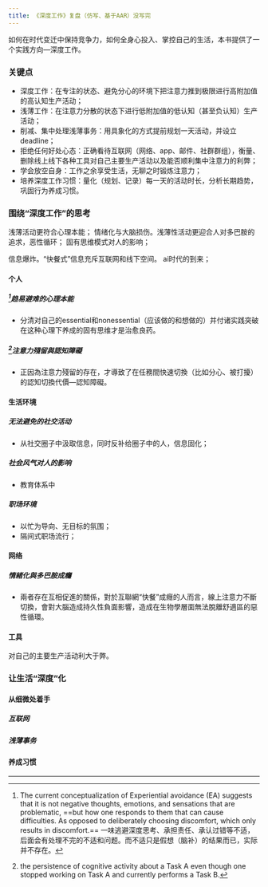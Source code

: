 ```yaml
---
title: 《深度工作》复盘（仿写、基于AAR）没写完
---
```


如何在时代变迁中保持竞争力，如何全身心投入、掌控自己的生活，本书提供了一个实践方向—深度工作。

### 关键点
- 深度工作：在专注的状态、避免分心的环境下把注意力推到极限进行高附加值的高认知生产活动；
- 浅薄工作：在注意力分散的状态下进行低附加值的低认知（甚至负认知）生产活动；
- 削减、集中处理浅薄事务：用具象化的方式提前规划一天活动，并设立deadline；
- 拒绝任何好处心态：正确看待互联网（网络、app、邮件、社群群组），衡量、删除线上线下各种工具对自己主要生产活动以及能否顺利集中注意力的利弊；
- 学会放空自身：工作之余享受生活，无聊之时锻炼注意力；
- 培养深度工作习惯：量化（规划、记录）每一天的活动时长，分析长期趋势，巩固行为养成习惯。
<!-- more -->
### 围绕“深度工作”的思考
浅薄活动更符合心理本能；
情绪化与大脑损伤。浅薄性活动更迎合人对多巴胺的追求，恶性循环；
固有思维模式对人的影响；


信息爆炸。“快餐式”信息充斥互联网和线下空间。
ai时代的到来；

#### 个人
##### [^1]趋易避难的心理本能
- 分清对自己的essential和nonessential（应该做的和想做的）并付诸实践突破在这种心理下养成的固有思维才是治愈良药。
##### [^2]注意力殘留與認知障礙
- 正因為注意力殘留的存在，才導致了在任務間快速切換（比如分心、被打擾）的認知切換代價—認知障礙。

#### 生活环境
##### 无法避免的社交活动
- 从社交圈子中汲取信息，同时反补给圈子中的人，信息固化；

##### 社会风气对人的影响
- 教育体系中

##### 职场环境
- 以忙为导向、无目标的氛围；
- 隔间式职场流行；

#### 网络
##### 情緒化與多巴胺成癮
- 兩者存在互相促進的關係，對於互聯網“快餐”成癮的人而言，線上注意力不斷切換，會對大腦造成持久性負面影響，造成在生物學層面無法脫離舒適區的惡性循環。

#### 工具
对自己的主要生产活动利大于弊。

### 让生活“深度”化

#### 从细微处着手

##### 互联网

##### 浅薄事务

#### 养成习惯


-----------

[^1]: The current conceptualization of Experiential avoidance (EA) suggests that it is not negative thoughts, emotions, and sensations that are problematic, ==but how one responds to them that can cause difficulties. As opposed to deliberately choosing discomfort, which only results in discomfort.== 一味逃避深度思考、承担责任、承认过错等不适，后面会有处理不完的不适和问题。而不适只是假想（脑补）的结果而已，实际并不存在。

[^2]: the persistence of cognitive activity about a Task A even though one stopped working on Task A and currently performs a Task B.